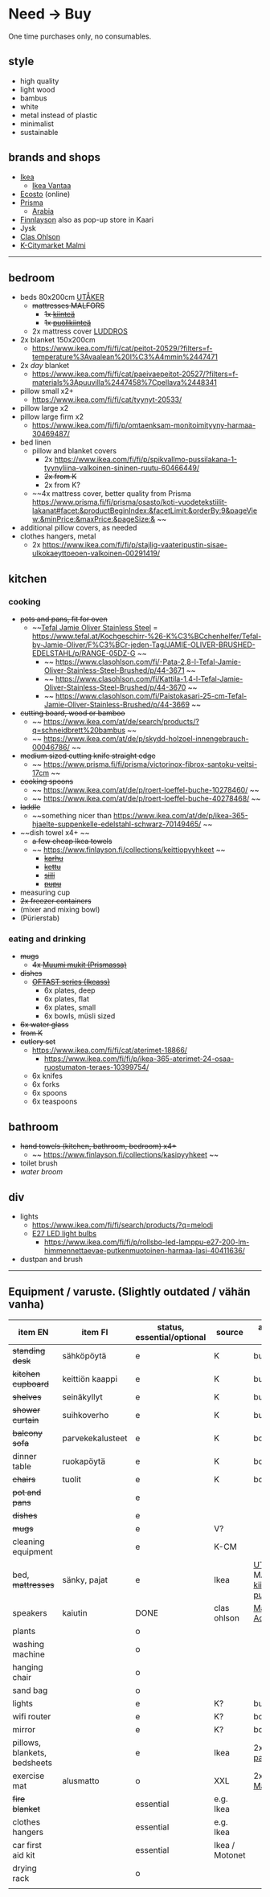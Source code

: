 # Need &rarr; Buy

One time purchases only, no consumables.

## style

* high quality
* light wood
* bambus
* white
* metal instead of plastic
* minimalist
* sustainable

## brands and shops

* [Ikea](https://www.ikea.com/fi/fi/)
  * [Ikea Vantaa](https://www.ikea.com/fi/fi/stores/vantaa/)
* [Ecosto](https://www.ecosto.fi/) (online)
* [Prisma](https://www.prisma.fi/fi/prisma)
  * [Arabia](https://arabia.fi/)
* [Finnlayson](https://www.finlayson.fi/) also as pop-up store in Kaari
* Jysk
* [Clas Ohlson](https://www.clasohlson.com/fi/)
* [K-Citymarket Malmi](https://www.k-ruoka.fi/kauppa/k-citymarket-helsinki-malmi)


- - -


## bedroom

* beds 80x200cm [UTÅKER](https://www.ikea.com/fi/fi/p/utaker-pinottava-saenky-maenty-00360484/)
  * ~~mattresses MALFORS~~
    * ~~1x [kiinteä](https://www.ikea.com/fi/fi/p/malfors-vaahtomuovipatja-kiinteae-valkoinen-00272307/)~~
    * ~~1x [puolikiinteä](https://www.ikea.com/fi/fi/p/malfors-vaahtomuovipatja-puolikiinteae-valkoinen-10272284/)~~
  * 2x mattress cover [LUDDROS](https://www.ikea.com/fi/fi/p/luddros-patjansuojus-30461641/)
* 2x blanket 150x200cm
  * https://www.ikea.com/fi/fi/cat/peitot-20529/?filters=f-temperature%3Avaalean%20l%C3%A4mmin%2447471
* 2x *day* blanket
  * https://www.ikea.com/fi/fi/cat/paeivaepeitot-20527/?filters=f-materials%3Apuuvilla%2447458%7Cpellava%2448341
* pillow small x2+
  * https://www.ikea.com/fi/fi/cat/tyynyt-20533/
* pillow large x2
* pillow large firm x2
  * https://www.ikea.com/fi/fi/p/omtaenksam-monitoimityyny-harmaa-30469487/
* bed linen
  * pillow and blanket covers
    * 2x https://www.ikea.com/fi/fi/p/spikvallmo-pussilakana-1-tyynyliina-valkoinen-sininen-ruutu-60466449/
    * ~~2x from K~~
    * 2x from K?
  * ~~4x mattress cover, better quality from Prisma https://www.prisma.fi/fi/prisma/osasto/koti-vuodetekstiilit-lakanat#facet:&productBeginIndex:&facetLimit:&orderBy:9&pageView:&minPrice:&maxPrice:&pageSize:& ~~
* additional pillow covers, as needed
* clothes hangers, metal
  * 2x https://www.ikea.com/fi/fi/p/stajlig-vaateripustin-sisae-ulkokaeyttoeoen-valkoinen-00291419/


## kitchen

### cooking

* ~~pots and pans, fit for oven~~
  * ~~[Tefal Jamie Oliver Stainless Steel](https://www.tefal.com/Cookware-%26-Kitchenware/Pots-%26-Pans/Cooking-like-Jamie-Oliver/Jamie-Oliver-Stainless-Steel/p/R-jamie-oliver-stainless-steel) = https://www.tefal.at/Kochgeschirr-%26-K%C3%BCchenhelfer/Tefal-by-Jamie-Oliver/F%C3%BCr-jeden-Tag/JAMIE-OLIVER-BRUSHED-EDELSTAHL/p/RANGE-05DZ-G ~~
    * ~~ https://www.clasohlson.com/fi/-Pata-2,8-l-Tefal-Jamie-Oliver-Stainless-Steel-Brushed/p/44-3671 ~~
    * ~~ https://www.clasohlson.com/fi/Kattila-1,4-l-Tefal-Jamie-Oliver-Stainless-Steel-Brushed/p/44-3670 ~~
    * ~~ https://www.clasohlson.com/fi/Paistokasari-25-cm-Tefal-Jamie-Oliver-Stainless-Brushed/p/44-3669 ~~
* ~~cutting board, wood or bamboo~~
  * ~~ https://www.ikea.com/at/de/search/products/?q=schneidbrett%20bambus ~~
  * ~~ https://www.ikea.com/at/de/p/skydd-holzoel-innengebrauch-00046786/ ~~
* ~~medium sized cutting knife straight edge~~
  * ~~ https://www.prisma.fi/fi/prisma/victorinox-fibrox-santoku-veitsi-17cm ~~
* ~~cooking spoons~~
  * ~~ https://www.ikea.com/at/de/p/roert-loeffel-buche-10278460/ ~~
  * ~~ https://www.ikea.com/at/de/p/roert-loeffel-buche-40278468/ ~~
* ~~laddle~~
  * ~~something nicer than https://www.ikea.com/at/de/p/ikea-365-hjaelte-suppenkelle-edelstahl-schwarz-70149465/ ~~
* ~~dish towel x4+ ~~
  * ~~a few cheap Ikea towels~~
  * ~~ https://www.finlayson.fi/collections/keittiopyyhkeet ~~
    * ~~[karhu](https://www.finlayson.fi/products/karhu-keittiopyyhe-2kpl?variant=32413844209739)~~
    * ~~[kettu](https://www.finlayson.fi/products/kettu-keittiopyyhe-2kpl?variant=31577887768651)~~
    * ~~[siili](https://www.finlayson.fi/products/siili-keittiopyyhe-2kpl?variant=32413804167243)~~
    * ~~[pupu](https://www.finlayson.fi/products/pupu-keittiopyyhe-2kpl?variant=31577893765195)~~
* measuring cup
* ~~2x freezer containers~~
* (mixer and mixing bowl)
* (Pürierstab)

### eating and drinking

* ~~mugs~~
  * ~~4x [Muumi mukit (Prismassa)](https://www.prisma.fi/fi/prisma/osasto/koti-kattaminen-astiat-mukit-ja-kupit#facet:-100265114979810597&productBeginIndex:0&facetLimit:&orderBy:9&pageView:&minPrice:&maxPrice:&pageSize:&)~~
* ~~dishes~~
  * ~~[OFTAST series (Ikeass)](https://www.ikea.com/fi/fi/search/products/?q=OFTAST)~~
    * 6x plates, deep
    * 6x plates, flat
    * 6x plates, small
    * 6x bowls, müsli sized
* ~~6x water glass~~
 * ~~from K~~
* ~~cutlery set~~
  * https://www.ikea.com/fi/fi/cat/aterimet-18866/
    * https://www.ikea.com/fi/fi/p/ikea-365-aterimet-24-osaa-ruostumaton-teraes-10399754/
  * 6x knifes
  * 6x forks
  * 6x spoons
  * 6x teaspoons


## bathroom

* ~~hand towels (kitchen, bathroom, bedroom) x4+~~
  * ~~ https://www.finlayson.fi/collections/kasipyyhkeet ~~
* toilet brush
* *water broom*


## div

* lights
  * https://www.ikea.com/fi/fi/search/products/?q=melodi
  * [E27 LED light bulbs](https://www.ikea.com/fi/fi/search/products/?q=e27)
    * https://www.ikea.com/fi/fi/p/rollsbo-led-lamppu-e27-200-lm-himmennettaevae-putkenmuotoinen-harmaa-lasi-40411636/
* dustpan and brush


- - -


## Equipment / varuste. (Slightly outdated / vähän vanha)

| item EN | item FI | status, essential/optional | source | additional info |
|-|-|-|-|-|
| ~~standing desk~~ | sähköpöytä | e | K | buy |
| ~~kitchen cupboard~~ | keittiön kaappi | e | K | buy |
| ~~shelves~~ | seinäkyllyt | e | K | buy |
| ~~shower curtain~~ | suihkoverho | e | K | buy |
| ~~balcony sofa~~ | parvekekalusteet | e | K | borrow |
| dinner table | ruokapöytä | e | K | borrow |
| ~~chairs~~ | tuolit | e | K | borrow |
| ~~pot and pans~~ | | e | | |
| ~~dishes~~ | | e | | |
| ~~mugs~~ | | e | V? | |
| cleaning equipment | | e | K-CM | |
| bed, ~~mattresses~~ | sänky, pajat | e | Ikea | [UTÅKER](https://www.ikea.com/fi/fi/p/utaker-pinottava-saenky-maenty-00360484/) + MALFORS [kiinteä](https://www.ikea.com/fi/fi/p/malfors-vaahtomuovipatja-kiinteae-valkoinen-00272307/) ja [puolikiinteä](https://www.ikea.com/fi/fi/p/malfors-vaahtomuovipatja-puolikiinteae-valkoinen-10272284/) |
| speakers | kaiutin | DONE | clas ohlson | [Marshall Acton II BT](https://www.clasohlson.com/fi/Bluetooth-kaiutin-Marshall-Acton-II-BT/p/38-9292-1) |
| plants | | o | | |
| washing machine | | o | | |
| hanging chair | | o | | |
| sand bag | | o | | |
| lights | | e | K? | buy |
| wifi router | | e | K? | borrow/buy |
| mirror | | e | K? | borrow/buy |
| pillows, blankets, bedsheets | | e | Ikea | 2x [patjansuojus](https://www.ikea.com/fi/fi/p/luddros-patjansuojus-30461641/) |
| exercise mat | alusmatto | o | XXL | 2x [Puzzle Mat](https://www.xxl.fi/pure2improve-puzzle-mat-alusmatto-multicolor/p/1156029_1_style) |
| ~~fire blanket~~ | | essential | e.g. Ikea | |
| clothes hangers | | essential | e.g. Ikea | |
| car first aid kit | | essential | Ikea / Motonet | |
| drying rack | | o | | |
| | | | | |
